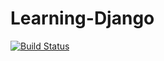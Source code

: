 # Learning-Django

[![Build Status](https://travis-ci.org/JoaoV111/Learning-Django.svg?branch=master)](https://travis-ci.org/JoaoV111/Learning-Django)
